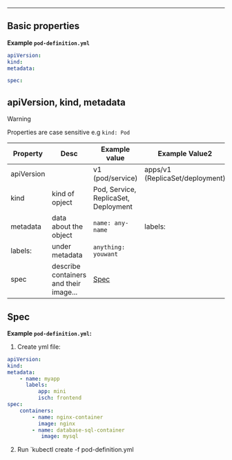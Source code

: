 ***
## Basic properties
**Example `pod-definition.yml`**
```yml
apiVersion:
kind:
metadata:

spec:
```
## apiVersion, kind, metadata
>[!warning] 
>Properties are case sensitive e.g `kind: Pod`

| Property   | Desc                                   | Example value                        | Example Value2                  |
| ---------- | -------------------------------------- | ------------------------------------ | ------------------------------- |
| apiVersion |                                        | v1 (pod/service)                     | apps/v1 (ReplicaSet/deployment) |
| kind       | kind of opject                         | Pod, Service, ReplicaSet, Deployment |                                 |
| metadata   | data about the object                  | `name: any-name`                     | labels:                         |
| labels:    | under metadata                         | `anything: youwant`                  |                                 |
| spec       | describe containers and their image... | [Spec](yaml%20in%20kubernetes.md#Spec)                                     |                                 |
## Spec
**Example `pod-definition.yml`:**
1. Create yml file:
```yml
apiVersion:
kind:
metadata:
	- name: myapp
	  labels:
		  app: mini
		  isch: frontend
spec:
	containers:
		- name: nginx-container
		  image: nginx
		- name: database-sql-container
		   image: mysql
```
2. Run `kubectl create -f pod-definition.yml
